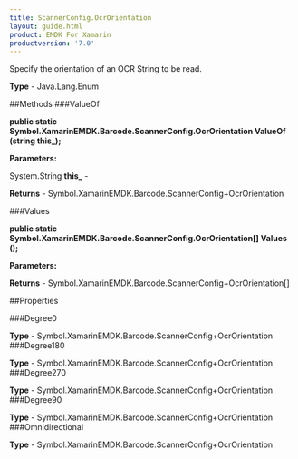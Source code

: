 ```yaml
---
title: ScannerConfig.OcrOrientation
layout: guide.html
product: EMDK For Xamarin 
productversion: '7.0' 
---
```

Specify the orientation of an OCR String to be read.

**Type** - Java.Lang.Enum

##Methods
###ValueOf

**public static Symbol.XamarinEMDK.Barcode.ScannerConfig.OcrOrientation ValueOf (string this_);**



**Parameters:**

System.String **this_**  - 

**Returns** - Symbol.XamarinEMDK.Barcode.ScannerConfig+OcrOrientation

###Values

**public static Symbol.XamarinEMDK.Barcode.ScannerConfig.OcrOrientation[] Values ();**



**Parameters:**

**Returns** - Symbol.XamarinEMDK.Barcode.ScannerConfig+OcrOrientation[]

##Properties

###Degree0


**Type** - Symbol.XamarinEMDK.Barcode.ScannerConfig+OcrOrientation
###Degree180


**Type** - Symbol.XamarinEMDK.Barcode.ScannerConfig+OcrOrientation
###Degree270


**Type** - Symbol.XamarinEMDK.Barcode.ScannerConfig+OcrOrientation
###Degree90


**Type** - Symbol.XamarinEMDK.Barcode.ScannerConfig+OcrOrientation
###Omnidirectional


**Type** - Symbol.XamarinEMDK.Barcode.ScannerConfig+OcrOrientation
